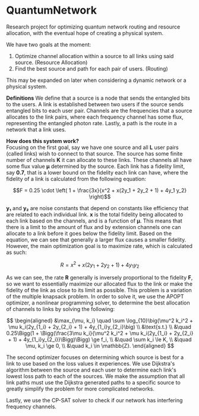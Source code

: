 # QuantumNetwork
Research project for optimizing quantum network routing and resource allocation, with the eventual hope of creating a physical system.

We have two goals at the moment:
1. Optimize channel allocation within a source to all links using said source. (Resource Allocation)
2. Find the best source and path for each pair of users. (Routing)

This may be expanded on later when considering a dynamic network or a physical system.

**Definitions**
We define that a source is a node that sends the entangled bits to the users. A link is established between two users if the source sends entangled bits to each user pair. Channels are the frequencies that a source allocates to the link pairs, where each frequency channel has some flux, representing the entangled photon rate. Lastly, a path is the route in a network that a link uses.

**How does this system work?**  
Focusing on the first goal, say we have one source and all **L** user pairs (called links) wish to connect to that source. The source has some finite number of channels **K** it can allocate to these links. These channels all have some flux value **μ** determined by the source. Each link has a fidelity limit, say **0.7**, that is a lower bound on the fidelity each link can have, where the fidelity of a link is calculated from the following equation:

$$F = 0.25 \cdot \left( 1 + \frac{3x}{x^2 + x(2y_1 + 2y_2 + 1) + 4y_1 y_2} \right)$$

**y₁** and **y₂** are noise constants that depend on constants like efficiency that are related to each individual link. **x** is the total fidelity being allocated to each link based on the channels, and is a function of **μ**. This means that there is a limit to the amount of flux and by extension channels one can allocate to a link before it goes below the fidelity limit. Based on the equation, we can see that generally a larger flux causes a smaller fidelity. However, the main optimization goal is to maximize rate, which is calculated as such:

$$R = x^2 + x(2y_1 + 2y_2 + 1) + 4y_1 y_2$$

As we can see, the rate **R** generally is inversely proportional to the fidelity **F**, so we want to essentially maximize our allocated flux to the link or make the fidelity of the link as close to its limit as possible. This problem is a variation of the multiple knapsack problem. In order to solve it, we use the APOPT optimizer, a nonlinear programming solver, to determine the best allocation of channels to links by solving the following:

$$
\begin{aligned}
&\max_{\mu, k_i} \quad \sum \log_{10}\big(\mu^2 k_i^2 + \mu k_i(2y_{1_i} + 2y_{2_i} + 1) + 4y_{1_i}y_{2_i}\big) \\
&\text{s.t.} \\
&\quad 0.25\Bigg(1 + \Bigg(\frac{3\mu k_i}{\mu^2 k_i^2 + \mu k_i(2y_{1_i} + 2y_{2_i} + 1) + 4y_{1_i}y_{2_i}}\Bigg)\Bigg) \ge f_i, \\
&\quad \sum k_i \le K, \\
&\quad \mu, k_i \ge 0, \\
&\quad k_i \in \mathbb{Z}.
\end{aligned}
$$

The second optimizer focuses on determining which source is best for a link to use based on the loss values it experiences. We use Dijkstra's algorithm between the source and each user to determine each link's lowest loss path to each of the sources. We make the assumption that all link paths must use the Dijkstra generated paths to a specific source to greatly simplify the problem for more complicated networks.

Lastly, we use the CP-SAT solver to check if our network has interfering frequency channels.
